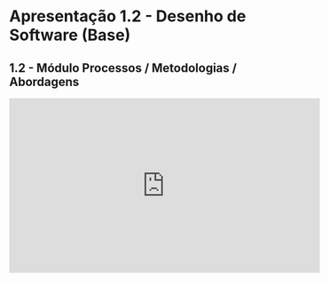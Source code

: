 # Apresentação 1.2 - Desenho de Software (Base)

## 1.2 - Módulo Processos / Metodologias / Abordagens

<iframe width="560" height="315" src="https://www.youtube.com/embed/48xTzKhKb_Y" frameborder="0" allow="accelerometer; autoplay; clipboard-write; encrypted-media; gyroscope; picture-in-picture" allowfullscreen></iframe>
